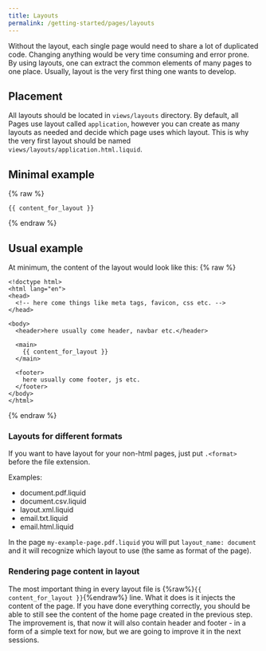 ```yaml
---
title: Layouts
permalink: /getting-started/pages/layouts
---
```


Without the layout, each single page would need to share a lot of duplicated code. Changing anything would be very time consuming and error prone. By using layouts, one can extract the common elements of many pages to one place. Usually, layout is the very first thing one wants to develop.

## Placement

All layouts should be located in `views/layouts` directory. By default, all Pages use layout called `application`, however you can create as many layouts as needed and decide which page uses which layout. This is why the very first layout should be named `views/layouts/application.html.liquid`.

## Minimal example

{% raw %}

```liquid
{{ content_for_layout }}
```

{% endraw %}

## Usual example

At minimum, the content of the layout would look like this:
{% raw %}

```liquid
<!doctype html>
<html lang="en">
<head>
  <!-- here come things like meta tags, favicon, css etc. -->
</head>

<body>
  <header>here usually come header, navbar etc.</header>

  <main>
    {{ content_for_layout }}
  </main>

  <footer>
    here usually come footer, js etc.
  </footer>
</body>
</html>
```

{% endraw %}

### Layouts for different formats

If you want to have layout for your non-html pages, just put `.<format>` before the file extension.

Examples:

* document.pdf.liquid
* document.csv.liquid
* layout.xml.liquid
* email.txt.liquid
* email.html.liquid

In the page `my-example-page.pdf.liquid` you will put `layout_name: document` and it will recognize which layout to use (the same as format of the page).

### Rendering page content in layout

The most important thing in every layout file is {%raw%}`{{ content_for_layout }}`{%endraw%} line. What it does is it injects the content of the page. If you have done everything correctly, you should be able to still see the content of the home page created in the previous step. The improvement is, that now it will also contain header and footer - in a form of a simple text for now, but we are going to improve it in the next sessions.
